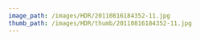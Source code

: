 ```yaml
---
image_path: /images/HDR/20110816184352-11.jpg
thumb_path: /images/HDR/thumb/20110816184352-11.jpg
---
```

